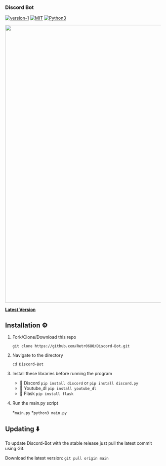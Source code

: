 ### Discord Bot

[![version-1](https://img.shields.io/badge/Version-2-green)](https://github.com/Retr0680/Discord-Bot/)
[![MIT](https://img.shields.io/badge/license-MIT-blue)](https://img.shields.io/badge/license-MIT-blue)
[![Python3](https://img.shields.io/badge/language-Python3-red)](https://img.shields.io/badge/language-Python3-red)

<p align="center">
<img align="center" src=".img/main" width="900">
</p>

[**Latest Version**](htpps://github.com/Retr0680/Discord-Bot/)

## Installation ⚙️

1. Fork/Clone/Download this repo

    `git clone https://github.com/Retr0680/Discord-Bot.git`

2. Navigate to the directory

    `cd Discord-Bot`

3. Install these libraries before running the program
    - 📌 Discord `pip install discord` or `pip install discord.py`
    - 📌 Youtube_dl `pip install youtube_dl`
    - 📌 Flask `pip install flask`

4. Run the main.py script

    *`main.py`
    *`python3 main.py`

## Updating ⬇️

To update Discord-Bot with the stable release just pull the latest commit using Git.

Download the latest version: `git pull origin main`